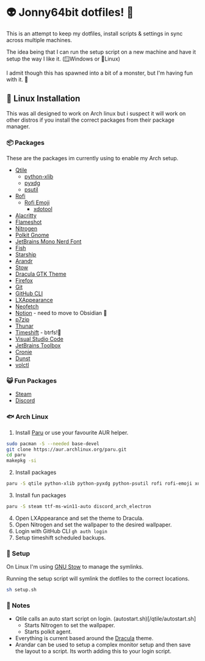 # 👽 Jonny64bit dotfiles! 🍰

This is an attempt to keep my dotfiles, install scripts & settings in sync across multiple machines.

The idea being that I can run the setup script on a new machine and have it setup the way I like it. (🪟Windows or 🐧Linux)

I admit though this has spawned into a bit of a monster, but I'm having fun with it. 🤖

## 🐧 Linux Installation 

This was all designed to work on Arch linux but i suspect it will work on other distros if you install the correct packages from their package manager.

### 📦 Packages

These are the packages im currently using to enable my Arch setup.

- [Qtile](https://qtile.org/)
    - [python-xlib](https://pypi.org/project/python-xlib/)
    - [pyxdg](https://pypi.org/project/pyxdg/)
    - [psutil](https://pypi.org/project/psutil/)
- [Rofi](https://github.com/davatorium/rofi)
    - [Rofi Emoji](https://github.com/Mange/rofi-emoji)
        - [xdotool](https://github.com/jordansissel/xdotool)
- [Alacritty](https://alacritty.org/)
- [Flameshot](https://flameshot.org/)
- [Nitrogen](https://github.com/l3ib/nitrogen/)
- [Polkit Gnome](https://gitlab.gnome.org/Archive/policykit-gnome)
- [JetBrains Mono Nerd Font](https://github.com/ryanoasis/nerd-fonts)
- [Fish](https://fishshell.com/)
- [Starship](https://starship.rs/)
- [Arandr](https://christian.amsuess.com/tools/arandr/)
- [Stow](https://www.gnu.org/software/stow/)
- [Dracula GTK Theme](https://draculatheme.com/gtk)
- [Firefox](https://www.mozilla.org/en-GB/firefox/new/)
- [Git](https://git-scm.com/)
- [GitHub CLI](https://cli.github.com/)
- [LXAppearance](https://github.com/lxde/lxappearance)
- [Neofetch](https://github.com/dylanaraps/neofetch)
- [Notion](https://www.notion.so/) - need to move to Obsidian 📒
- [p7zip](https://www.7-zip.org/)
- [Thunar](https://docs.xfce.org/xfce/thunar/start)
- [Timeshift](https://github.com/linuxmint/timeshift) - btrfs!🥳
- [Visual Studio Code](https://code.visualstudio.com/)
- [JetBrains Toolbox](https://www.jetbrains.com/toolbox-app/)
- [Cronie](https://github.com/cronie-crond/cronie/)
- [Dunst](https://dunst-project.org/)
- [volctl](https://github.com/buzz/volctl)

### 😺 Fun Packages

- [Steam](https://store.steampowered.com/)
- [Discord](https://discord.com/)

### 🐟 Arch Linux

1. Install [Paru](https://github.com/Morganamilo/paru) or use your favourite AUR helper.

```bash
sudo pacman -S --needed base-devel
git clone https://aur.archlinux.org/paru.git
cd paru
makepkg -si
```
2. Install packages

```bash
paru -S qtile python-xlib python-pyxdg python-psutil rofi rofi-emoji xdotool alacritty flameshot nitrogen polkit-gnome ttf-jetbrains-mono-nerd stow fish starship arandr dracula-gtk-theme firefox git github-cli lxappearance neofetch notion-app p7zip thunar timeshift visual-studio-code-bin jetbrains-toolbox cronie dunst volctl playerctl
```

3. Install fun packages

```bash
paru -S steam ttf-ms-win11-auto discord_arch_electron
```

4. Open LXAppearance and set the theme to Dracula.
5. Open Nitrogen and set the wallpaper to the desired wallpaper.
6. Login with GitHub CLI `gh auth login`
7. Setup timeshift scheduled backups.

### 🔧 Setup 

On Linux I'm using [GNU Stow](https://www.gnu.org/software/stow/) to manage the symlinks.

Running the setup script will symlink the dotfiles to the correct locations.

```bash
sh setup.sh
```

### 📓 Notes
 
- Qtile calls an auto start script on login. (autostart.sh)[/qtile/autostart.sh]
    - Starts Nitrogen to set the wallpaper.
    - Starts polkit agent.
- Everything is current based around the [Dracula](https://draculatheme.com/) theme.
- Arandar can be used to setup a complex monitor setup and then save the layout to a script. Its worth adding this to your login script.
